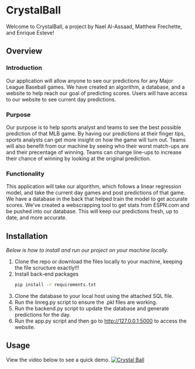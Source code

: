 # CrystalBall

Welcome to CrystalBall, a project by Nael Al-Assaad, Matthew Frechette, and Enrique Esteve!

## Overview

### Introduction

Our application will allow anyone to see our predictions for any Major League Baseball games. We have created an algorithm, a database, and a website to help reach our goal of predicting scores. Users will have access to our website to see current day predictions. 

### Purpose 

Our purpose is to help sports analyst and teams to see the best possible prediction of that MLB game. By having our predictions at their finger tips, sports analysts can get more insight on how the game will turn out. Teams will also benefit from our machine by seeing who their worst match-ups are and their precentage of winning. Teams can change line-ups to increase their chance of winning by looking at the original prediction.

### Functionality 

This application will take our algorithm, which follows a linear regression model, and take the current day games and post predictions of that game. We have a database in the back that helped train the model to get accurate scores. We've created a webscrapping tool to get stats from ESPN.com and be pushed into our database. This will keep our predictions fresh, up to date, and more accurate. 

## Installation

_Below is how to install and run our project on your machine locally._

1. Clone the repo or download the files locally to your machine, keeping the file scructure exactly!!!
2. Install back-end packages
   ```sh
   pip install -r requirements.txt
   ```
3. Clone the database to your local host using the attached SQL file.
4. Run the linreg.py script to ensure the .pkl files are working.
5. Run the backend.py script to update the database and generate predictions for the day.
6. Run the app.py script and then go to http://127.0.0.1:5000 to access the website.

## Usage
View the video below to see a quick demo. 
[![Crystal Ball](https://i9.ytimg.com/vi_webp/A5NYVScRJEw/mq2.webp?sqp=CPDWubUG-oaymwEmCMACELQB8quKqQMa8AEB-AH-CYAC0AWKAgwIABABGDQgTSh_MA8=&rs=AOn4CLCUKfUNnEJJziKn9tpCg2KfD1GN_w)](https://youtu.be/A5NYVScRJEw)
